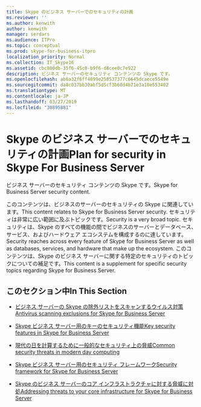 ```yaml
---
title: Skype のビジネス サーバーでのセキュリティの計画
ms.reviewer: ''
ms.author: kenwith
author: kenwith
manager: serdars
ms.audience: ITPro
ms.topic: conceptual
ms.prod: skype-for-business-itpro
localization_priority: Normal
ms.collection: IT_Skype16
ms.assetid: cbc800db-35f6-45c0-b9f6-d8cee0c7e922
description: ビジネス サーバーのセキュリティ コンテンツの Skype です。
ms.openlocfilehash: ab6a32f6ff4699e258537377c6645dcaece5549e
ms.sourcegitcommit: da8c037bb30abf5d5cf3b60d4b71e3a10e553402
ms.translationtype: MT
ms.contentlocale: ja-JP
ms.lasthandoff: 03/27/2019
ms.locfileid: "30895881"
---
```

# <a name="plan-for-security-in-skype-for-business-server"></a><span data-ttu-id="b9a3f-103">Skype のビジネス サーバーでのセキュリティの計画</span><span class="sxs-lookup"><span data-stu-id="b9a3f-103">Plan for security in Skype For Business Server</span></span> 
 
<span data-ttu-id="b9a3f-104">ビジネス サーバーのセキュリティ コンテンツの Skype です。</span><span class="sxs-lookup"><span data-stu-id="b9a3f-104">Skype for Business Server security content.</span></span> 
  
<span data-ttu-id="b9a3f-105">このコンテンツは、ビジネスのサーバーのセキュリティの Skype に関連しています。</span><span class="sxs-lookup"><span data-stu-id="b9a3f-105">This content relates to Skype for Business Server security.</span></span> <span data-ttu-id="b9a3f-106">セキュリティは非常に広い範囲に及ぶトピックです。</span><span class="sxs-lookup"><span data-stu-id="b9a3f-106">Security is a very broad topic.</span></span> <span data-ttu-id="b9a3f-107">セキュリティは、Skype のすべての機能の間でビジネスのサーバーとデータベース、サービス、およびハードウェア エコシステムを構成するのに達しています。</span><span class="sxs-lookup"><span data-stu-id="b9a3f-107">Security reaches across every feature of Skype for Business Server as well as databases, services, and hardware that make up the ecosystem.</span></span> <span data-ttu-id="b9a3f-108">このコンテンツは、Skype のビジネス サーバーに関する特定のセキュリティのトピックについての補足です。</span><span class="sxs-lookup"><span data-stu-id="b9a3f-108">This content is a supplement for specific security topics regarding Skype for Business Server.</span></span>
  
## <a name="in-this-section"></a><span data-ttu-id="b9a3f-109">このセクション中</span><span class="sxs-lookup"><span data-stu-id="b9a3f-109">In This Section</span></span>

- [<span data-ttu-id="b9a3f-110">ビジネス サーバーの Skype の除外リストをスキャンするウイルス対策</span><span class="sxs-lookup"><span data-stu-id="b9a3f-110">Antivirus scanning exclusions for Skype for Business Server</span></span>](antivirus.md)
    
- [<span data-ttu-id="b9a3f-111">Skype ビジネス サーバー用のキーのセキュリティ機能</span><span class="sxs-lookup"><span data-stu-id="b9a3f-111">Key security features in Skype for Business Server</span></span>](key-security.md)
    
- [<span data-ttu-id="b9a3f-112">現代の日を計算するために一般的なセキュリティ上の脅威</span><span class="sxs-lookup"><span data-stu-id="b9a3f-112">Common security threats in modern day computing</span></span>](common-threats.md)
    
- [<span data-ttu-id="b9a3f-113">Skype ビジネス サーバー用のセキュリティ フレームワーク</span><span class="sxs-lookup"><span data-stu-id="b9a3f-113">Security framework for Skype for Business Server</span></span>](security-framework.md)
    
- [<span data-ttu-id="b9a3f-114">Skype のビジネス サーバーのコア インフラストラクチャに対する脅威に対処</span><span class="sxs-lookup"><span data-stu-id="b9a3f-114">Addressing threats to your core infrastructure for Skype for Business Server</span></span>](addressing-threats.md)
    

